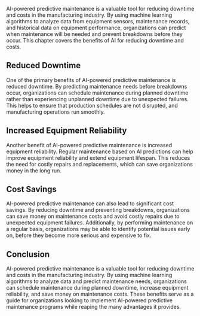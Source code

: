 

AI-powered predictive maintenance is a valuable tool for reducing downtime and costs in the manufacturing industry. By using machine learning algorithms to analyze data from equipment sensors, maintenance records, and historical data on equipment performance, organizations can predict when maintenance will be needed and prevent breakdowns before they occur. This chapter covers the benefits of AI for reducing downtime and costs.

Reduced Downtime
----------------

One of the primary benefits of AI-powered predictive maintenance is reduced downtime. By predicting maintenance needs before breakdowns occur, organizations can schedule maintenance during planned downtime rather than experiencing unplanned downtime due to unexpected failures. This helps to ensure that production schedules are not disrupted, and manufacturing operations run smoothly.

Increased Equipment Reliability
-------------------------------

Another benefit of AI-powered predictive maintenance is increased equipment reliability. Regular maintenance based on AI predictions can help improve equipment reliability and extend equipment lifespan. This reduces the need for costly repairs and replacements, which can save organizations money in the long run.

Cost Savings
------------

AI-powered predictive maintenance can also lead to significant cost savings. By reducing downtime and preventing breakdowns, organizations can save money on maintenance costs and avoid costly repairs due to unexpected equipment failures. Additionally, by performing maintenance on a regular basis, organizations may be able to identify potential issues early on, before they become more serious and expensive to fix.

Conclusion
----------

AI-powered predictive maintenance is a valuable tool for reducing downtime and costs in the manufacturing industry. By using machine learning algorithms to analyze data and predict maintenance needs, organizations can schedule maintenance during planned downtime, increase equipment reliability, and save money on maintenance costs. These benefits serve as a guide for organizations looking to implement AI-powered predictive maintenance programs while reaping the many advantages it provides.
